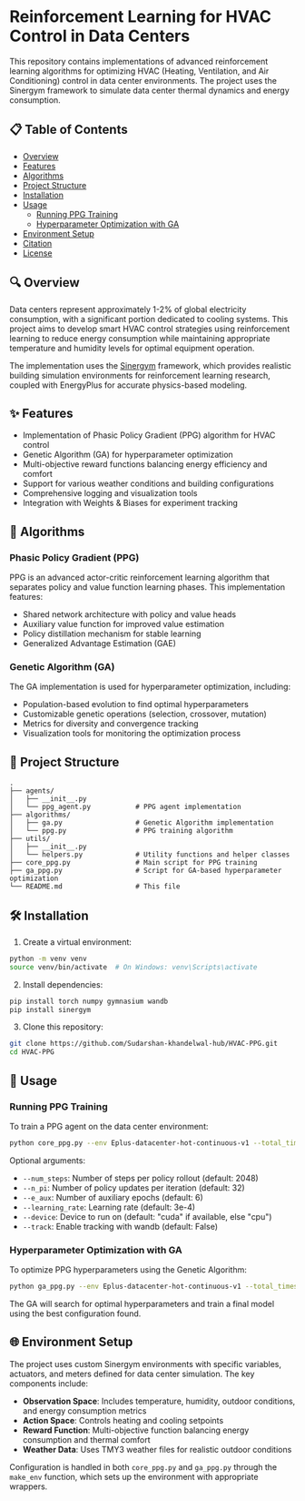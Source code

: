 # Reinforcement Learning for HVAC Control in Data Centers

This repository contains implementations of advanced reinforcement learning algorithms for optimizing HVAC (Heating, Ventilation, and Air Conditioning) control in data center environments. The project uses the Sinergym framework to simulate data center thermal dynamics and energy consumption.

## 📋 Table of Contents

- [Overview](#overview)
- [Features](#features)
- [Algorithms](#algorithms)
- [Project Structure](#project-structure)
- [Installation](#installation)
- [Usage](#usage)
  - [Running PPG Training](#running-ppg-training)
  - [Hyperparameter Optimization with GA](#hyperparameter-optimization-with-ga)
- [Environment Setup](#environment-setup)
- [Citation](#citation)
- [License](#license)

## 🔍 Overview

Data centers represent approximately 1-2% of global electricity consumption, with a significant portion dedicated to cooling systems. This project aims to develop smart HVAC control strategies using reinforcement learning to reduce energy consumption while maintaining appropriate temperature and humidity levels for optimal equipment operation.

The implementation uses the [Sinergym](https://github.com/ugr-sail/sinergym) framework, which provides realistic building simulation environments for reinforcement learning research, coupled with EnergyPlus for accurate physics-based modeling.

## ✨ Features

- Implementation of Phasic Policy Gradient (PPG) algorithm for HVAC control
- Genetic Algorithm (GA) for hyperparameter optimization
- Multi-objective reward functions balancing energy efficiency and comfort
- Support for various weather conditions and building configurations
- Comprehensive logging and visualization tools
- Integration with Weights & Biases for experiment tracking

## 🧠 Algorithms

### Phasic Policy Gradient (PPG)

PPG is an advanced actor-critic reinforcement learning algorithm that separates policy and value function learning phases. This implementation features:

- Shared network architecture with policy and value heads
- Auxiliary value function for improved value estimation
- Policy distillation mechanism for stable learning
- Generalized Advantage Estimation (GAE)

### Genetic Algorithm (GA)

The GA implementation is used for hyperparameter optimization, including:

- Population-based evolution to find optimal hyperparameters
- Customizable genetic operations (selection, crossover, mutation)
- Metrics for diversity and convergence tracking
- Visualization tools for monitoring the optimization process

## 📂 Project Structure

```
.
├── agents/
│   ├── __init__.py
│   └── ppg_agent.py           # PPG agent implementation
├── algorithms/
│   ├── ga.py                  # Genetic Algorithm implementation
│   └── ppg.py                 # PPG training algorithm
├── utils/
│   ├── __init__.py
│   └── helpers.py             # Utility functions and helper classes
├── core_ppg.py                # Main script for PPG training
├── ga_ppg.py                  # Script for GA-based hyperparameter optimization
└── README.md                  # This file
```

## 🛠️ Installation

1. Create a virtual environment:

```bash
python -m venv venv
source venv/bin/activate  # On Windows: venv\Scripts\activate
```

2. Install dependencies:

```bash
pip install torch numpy gymnasium wandb
pip install sinergym
```

3. Clone this repository:

```bash
git clone https://github.com/Sudarshan-khandelwal-hub/HVAC-PPG.git
cd HVAC-PPG
```

## 🚀 Usage

### Running PPG Training

To train a PPG agent on the data center environment:

```bash
python core_ppg.py --env Eplus-datacenter-hot-continuous-v1 --total_timesteps 100000
```

Optional arguments:
- `--num_steps`: Number of steps per policy rollout (default: 2048)
- `--n_pi`: Number of policy updates per iteration (default: 32)
- `--e_aux`: Number of auxiliary epochs (default: 6)
- `--learning_rate`: Learning rate (default: 3e-4)
- `--device`: Device to run on (default: "cuda" if available, else "cpu")
- `--track`: Enable tracking with wandb (default: False)

### Hyperparameter Optimization with GA

To optimize PPG hyperparameters using the Genetic Algorithm:

```bash
python ga_ppg.py --env Eplus-datacenter-hot-continuous-v1 --total_timesteps 50000
```

The GA will search for optimal hyperparameters and train a final model using the best configuration found.

## 🌐 Environment Setup

The project uses custom Sinergym environments with specific variables, actuators, and meters defined for data center simulation. The key components include:

- **Observation Space**: Includes temperature, humidity, outdoor conditions, and energy consumption metrics
- **Action Space**: Controls heating and cooling setpoints
- **Reward Function**: Multi-objective function balancing energy consumption and thermal comfort
- **Weather Data**: Uses TMY3 weather files for realistic outdoor conditions

Configuration is handled in both `core_ppg.py` and `ga_ppg.py` through the `make_env` function, which sets up the environment with appropriate wrappers.
